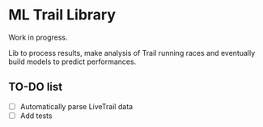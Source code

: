 # ML Trail Library

Work in progress.

Lib to process results, make analysis of Trail running races and eventually build models to predict performances.

## TO-DO list
- [ ] Automatically parse LiveTrail data
- [ ] Add tests
